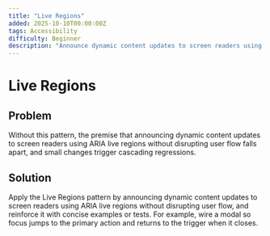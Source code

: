 ```yaml
---
title: "Live Regions"
added: 2025-10-10T00:00:00Z
tags: Accessibility
difficulty: Beginner
description: "Announce dynamic content updates to screen readers using ARIA live regions without disrupting user flow."
---
```

# Live Regions

## Problem

Without this pattern, the premise that announcing dynamic content updates to screen readers using ARIA live regions without disrupting user flow falls apart, and small changes trigger cascading regressions.

## Solution

Apply the Live Regions pattern by announcing dynamic content updates to screen readers using ARIA live regions without disrupting user flow, and reinforce it with concise examples or tests. For example, wire a modal so focus jumps to the primary action and returns to the trigger when it closes.
